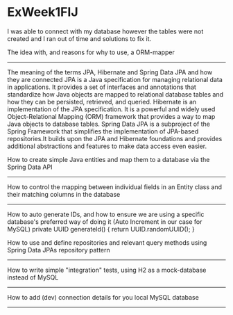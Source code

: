 # ExWeek1FIJ
I was able to connect with my database however the tables were not created and I ran out of time and solutions to fix it.


The idea with, and reasons for why to use, a ORM-mapper
   ***
   
The meaning of the terms JPA, Hibernate and Spring Data JPA and how they are connected
   JPA is a Java specification for managing relational data in applications. It provides a set of interfaces and annotations 
   that standardize how Java objects are mapped to relational database tables and how they can be persisted, retrieved, and queried.
   Hibernate is an implementation of the JPA specification. It is a powerful and widely used Object-Relational Mapping (ORM) framework 
   that provides a way to map Java objects to database tables.
   Spring Data JPA is a subproject of the Spring Framework that simplifies the implementation of JPA-based repositories.It builds 
   upon the JPA and Hibernate foundations and provides additional abstractions and features to make data access even easier.
   
How to create simple Java entities and map them to a database via the Spring Data API
   ***
   
How to control the mapping between individual fields in an Entity class and their matching columns in the database
   ***
   
How to auto generate IDs, and how to ensure we are using  a specific database's preferred way of doing it (Auto Increment in our case for  MySQL)
   private UUID generateId() {
        return UUID.randomUUID();
    }
   
How to use and define repositories and relevant query methods using Spring Data JPAs repository pattern
   ***
   
How to write simple "integration" tests, using H2 as a mock-database instead of MySQL
   ***
   
How to add (dev) connection details for you local MySQL database
   ***


   
